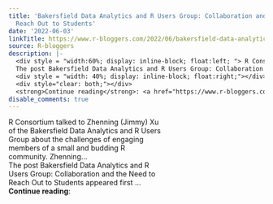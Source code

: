```yaml
---
title: 'Bakersfield Data Analytics and R Users Group: Collaboration and the Need to
  Reach Out to Students'
date: '2022-06-03'
linkTitle: https://www.r-bloggers.com/2022/06/bakersfield-data-analytics-and-r-users-group-collaboration-and-the-need-to-reach-out-to-students/
source: R-bloggers
description: |-
  <div style = "width:60%; display: inline-block; float:left; "> R Consortium talked to Zhenning (Jimmy) Xu of the Bakersfield Data Analytics and R Users Group about the challenges of engaging members of a small and budding R community. Zhenning...<br />
  The post Bakersfield Data Analytics and R Users Group: Collaboration and the Need to Reach Out to Students appeared first ...</div>
  <div style = "width: 40%; display: inline-block; float:right;"></div>
  <div style="clear: both;"></div>
  <strong>Continue reading</strong>: <a href="https://www.r-bloggers.com/2022/06/bakersfield-data-analytics-and-r-use ...
disable_comments: true
---
```

<div style = "width:60%; display: inline-block; float:left; "> R Consortium talked to Zhenning (Jimmy) Xu of the Bakersfield Data Analytics and R Users Group about the challenges of engaging members of a small and budding R community. Zhenning...<br />
The post Bakersfield Data Analytics and R Users Group: Collaboration and the Need to Reach Out to Students appeared first ...</div>
<div style = "width: 40%; display: inline-block; float:right;"></div>
<div style="clear: both;"></div>
<strong>Continue reading</strong>: <a href="https://www.r-bloggers.com/2022/06/bakersfield-data-analytics-and-r-use ...